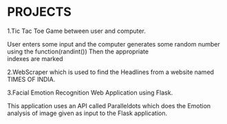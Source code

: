 # PROJECTS

1.Tic Tac Toe Game between user and computer.

  User enters some input and the computer generates some random number using the function(randint()) Then the appropriate         
  indexes are marked

2.WebScraper which is used to find the Headlines from a website named TIMES OF INDIA.


3.Facial Emotion Recognition Web Application using Flask.

  This application uses an API called Paralleldots which does the Emotion analysis of image given as input to the Flask application.
